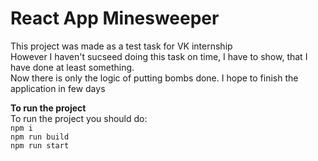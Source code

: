 # React App Minesweeper

This project was made as a test task for VK internship  
However I haven't sucseed doing this task on time, I have to show, that I have done at least something.  
Now there is only the logic of putting bombs done.
I hope to finish the application in few days


**To run the project**  
To run the project you should do:  
`npm i`  
`npm run build`  
`npm run start`  